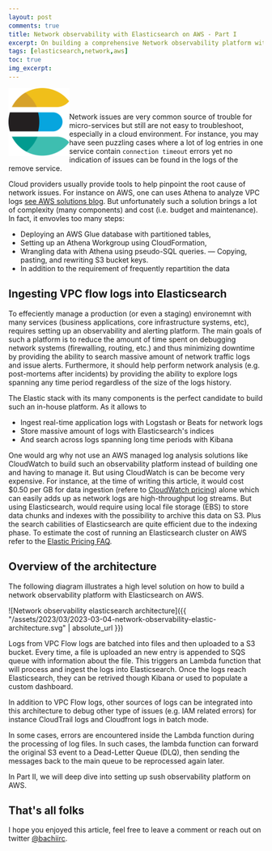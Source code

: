 ```yaml
---
layout: post
comments: true
title: Network observability with Elasticsearch on AWS - Part I
excerpt: On building a comprehensive Network observability platform with the Elastic stack
tags: [elasticsearch,network,aws]
toc: true
img_excerpt:
---
```


<img align="left" src="/assets/logos/elasticsearch.svg" width="120" />
<br/>
<br/>

Network issues are very common source of trouble for micro-services but still are not easy to troubleshoot, especially in a cloud environment. For instance, you may have seen puzzling cases where a lot of log entries in one service contain `connection timeout` errors yet no indication of issues can be found in the logs of the remove service.

Cloud providers usually provide tools to help pinpoint the root cause of network issues. For instance on AWS, one can uses Athena to analyze VPC logs [see AWS solutions blog](https://aws.amazon.com/blogs/networking-and-content-delivery/analyze-vpc-flow-logs-with-point-and-click-amazon-athena-integration/). But unfortunately such a solution brings a lot of complexity (many components) and cost (i.e. budget and maintenance). In fact, it envovles too many steps:
- Deploying an AWS Glue database with partitioned tables,
- Setting up an Athena Workgroup using CloudFormation,
- Wrangling data with Athena using pseudo-SQL queries.
— Copying, pasting, and rewriting S3 bucket keys.
- In addition to the requirement of frequently repartition the data

## Ingesting VPC flow logs into Elasticsearch

To effeciently manage a production (or even a staging) environemnt with many services (business applications, core infrastructure systems, etc), requires setting up an observability and alerting platform. The main goals of such a platform is to reduce the amount of time spent on debugging network systems (firewalling, routing, etc.) and thus minimizing downtime by providing the ability to search massive amount of network traffic logs and issue alerts. Furthermore, it should help perform network analysis (e.g. post-mortems after incidents) by providing the ability to explore logs spanning any time period regardless of the size of the logs history.

The Elastic stack with its many components is the perfect candidate to build such an in-house platform. As it allows to
- Ingest real-time application logs with Logstash or Beats for network logs
- Store massive amount of logs with Elasticsearch's indices
- And search across logs spanning long time periods with Kibana

One would arg why not use an AWS managed log analysis solutions like CloudWatch to build such an observability platform instead of building one and having to manage it. But using CloudWatch is can be become very expensive. For instance, at the time of writing this article, it would cost $0.50 per GB for data ingestion (refere to [CloudWatch pricing](https://aws.amazon.com/cloudwatch/pricing/)) alone which can easily adds up as network logs are high-throughput log streams. But using Elasticsearch, would require using local file storage (EBS) to store data chunks and indexes with the possibility to archive this data on S3. Plus the search cabilities of Elasticsearch are quite efficient due to the indexing phase. To estimate the cost of running an Elasticsearch cluster on AWS refer to the [Elastic Pricing FAQ](https://www.elastic.co/pricing/faq).

## Overview of the architecture

The following diagram illustrates a high level solution on how to build a network observability platform with Elasticsearch on AWS.

![Network observability elasticsearch architecture]({{ "/assets/2023/03/2023-03-04-network-observability-elastic-architecture.svg" | absolute_url }})

Logs from VPC Flow logs are batched into files and then uploaded to a S3 bucket. Every time, a file is uploaded an new entry is appended to SQS queue with information about the file. This triggers an Lambda function that will process and ingest the logs into Elasticsearch. Once the logs reach Elasticsearch, they can be retrived though Kibana or used to populate a custom dashboard.

In addition to VPC Flow logs, other sources of logs can be integrated into this architecture to debug other type of issues (e.g. IAM related errors) for instance CloudTrail logs and Cloudfront logs in batch mode.

In some cases, errors are encountered inside the Lambda function during the processing of log files. In such cases, the lambda function can forward the original S3 event to a Dead-Letter Queue (DLQ), then sending the messages back to the main queue to be reprocessed again later.


In Part II, we will deep dive into setting up sush observability platform on AWS.

## That's all folks
I hope you enjoyed this article, feel free to leave a comment or reach out on twitter [@bachiirc](https://twitter.com/bachiirc).
